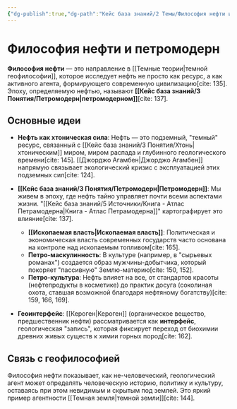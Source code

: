 ```yaml
---
{"dg-publish":true,"dg-path":"Кейс база знаний/2 Темы/Философия нефти и петромодерн","permalink":"/kejs-baza-znanij/2-temy/filosofiya-nefti-i-petromodern/"}
---
```



# Философия нефти и петромодерн

**Философия нефти** — это направление в [[Темные теории\|темной геофилософии]], которое исследует нефть не просто как ресурс, а как активного агента, формирующего современную цивилизацию[cite: 135]. Эпоху, определяемую нефтью, называют **[[Кейс база знаний/3 Понятия/Петромодерн\|петромодерном]]**[cite: 137].

## Основные идеи

- **Нефть как хтоническая сила**: Нефть — это подземный, "темный" ресурс, связанный с [[Кейс база знаний/3 Понятия/Хтонь\|хтоническим]] миром, миром распада и глубинного геологического времени[cite: 145]. [[Джорджо Агамбен\|Джорджо Агамбен]] напрямую связывает экологический кризис с эксплуатацией этих подземных сил[cite: 124].

- **[[Кейс база знаний/3 Понятия/Петромодерн\|Петромодерн]]**: Мы живем в эпоху, где нефть тайно управляет почти всеми аспектами жизни. "[[Кейс база знаний/5 Источники/Книга - Атлас Петрамодерна\|Книга - Атлас Петрамодерна]]" картографирует это влияние[cite: 137].
    - **[[Ископаемая власть\|Ископаемая власть]]**: Политическая и экономическая власть современных государств часто основана на контроле над ископаемым топливом[cite: 165].
    - **Петро-маскулинность**: В культуре (например, в "сырьевых романах") создается образ мужчины-добытчика, который покоряет "пассивную" Землю-материю[cite: 150, 152].
    - **Петро-культура**: Нефть влияет на все, от стандартов красоты (нефтепродукты в косметике) до практик досуга (соколиная охота, ставшая возможной благодаря нефтяному богатству)[cite: 159, 166, 169].

- **Геоинтерфейс**: [[Кероген\|Кероген]] (органическое вещество, предшественник нефти) рассматривается как **интерфейс**, геологическая "запись", которая фиксирует переход от биохимии древних живых существ к химии горных пород[cite: 162].

## Связь с геофилософией
Философия нефти показывает, как не-человеческий, геологический агент может определять человеческую историю, политику и культуру, оставаясь при этом невидимым и скрытым под землей. Это яркий пример агентности [[Темная земля\|темной земли]][cite: 144].


